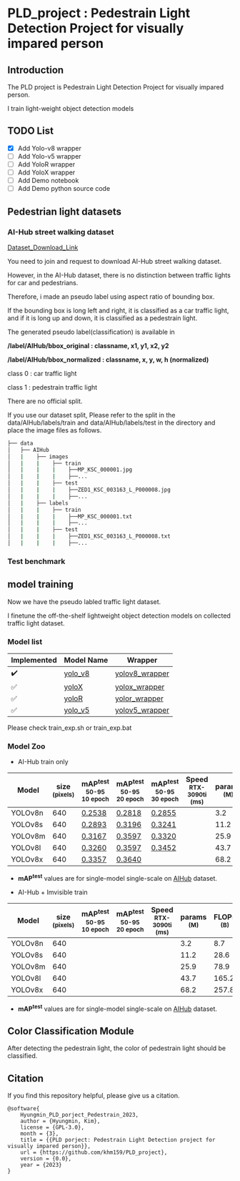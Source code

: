 # PLD_project : Pedestrain Light Detection Project for visually impared person


## Introduction 

The PLD project is Pedestrain Light Detection Project for visually impared person.

I train light-weight object detection models 

## TODO List

- [x] Add Yolo-v8 wrapper 
- [ ] Add Yolo-v5 wrapper
- [ ] Add YoloR wrapper 
- [ ] Add YoloX wrapper 
- [ ] Add Demo notebook
- [ ] Add Demo python source code

## Pedestrian light datasets 

### AI-Hub street walking dataset

[Dataset_Download_Link](https://aihub.or.kr/aihubdata/data/view.do?currMenu=115&topMenu=100&aihubDataSe=realm&dataSetSn=189)

You need to join and request to download AI-Hub street walking dataset.

However, in the AI-Hub dataset, there is no distinction between traffic lights for car and pedestrians.

Therefore, i made an pseudo label using aspect ratio of bounding box. 

If the bounding box is long left and right, it is classified as a car traffic light, and if it is long up and down, it is classified as a pedestrain light.

The generated pseudo label(classification) is available in 

**/label/AIHub/bbox_original : classname, x1, y1, x2, y2** 

**/label/AIHub/bbox_normalized : classname, x, y, w, h (normalized)**

class 0 : car traffic light

class 1 : pedestrain traffic light

There are no official split.

If you use our dataset split, Please refer to the split in the data/AIHub/labels/train and data/AIHub/labels/test in the directory and place the image files as follows.

```bash
├── data
│   ├── AIHub
│   |    ├── images
│   |    |    ├── train
│   |    |    |    ├──MP_KSC_000001.jpg
│   |    |    |    ├──...
│   |    |    ├── test
│   |    |    |    ├──ZED1_KSC_003163_L_P000008.jpg
│   |    |    |    ├──...
│   |    ├── labels
│   |    |    ├── train
│   |    |    |    ├──MP_KSC_000001.txt
│   |    |    |    ├──...
│   |    |    ├── test
│   |    |    |    ├──ZED1_KSC_003163_L_P000008.txt
│   |    |    |    ├──...
``` 

### Test benchmark 




## model training 

Now we have the pseudo labled traffic light dataset. 

I finetune the off-the-shelf lightweight object detection models on collected traffic light dataset.

### Model list

|Implemented|Model Name|Wrapper|
|------|----|----|
|:heavy_check_mark:|[yolo_v8](https://github.com/ultralytics/ultralytics)|[yolov8_wrapper](/yolov8_wrapper.py)|
|:white_check_mark:|[yoloX](https://github.com/MegEngine/YOLOX)|[yolox_wrapper](/yolox_wrapper.py)|
|:white_check_mark:|[yoloR](https://github.com/WongKinYiu/yolor)|[yolor_wrapper](/yolor_wrapper.py)|
|:white_check_mark:|[yolo_v5](https://github.com/ultralytics/yolov5)|[yolov5_wrapper](/yolov5_wrapper.py)|


Please check train_exp.sh or train_exp.bat 


### Model Zoo 

- AI-Hub train only

| Model  | size<br><sup>(pixels) | mAP<sup>test<br>50-95<br>10 epoch | mAP<sup>test<br>50-95<br>20 epoch |mAP<sup>test<br>50-95<br>30 epoch | Speed<br><sup>RTX-3090ti<br>(ms) | params<br><sup>(M) | FLOPs<br><sup>(B) |
| ------------------------------------------------------------------------------------ | --------------------- | -------------------- | ------------------------------ | ----------------------------------- | ------------------ | ------------------ | ------------------ |
| YOLOv8n | 640 | [0.2538](results/yolov8n_AIHub_only_10epoch/RESULTS.MD) | [0.2818](results/yolov8n_AIHub_only_20epoch/RESULTS.MD)   | [0.2855](results/yolov8n_AIHub_only_30epoch/RESULTS.MD)      |    | 3.2    | 8.7     |
| YOLOv8s | 640 | [0.2893](results/yolov8s_AIHub_only_10epoch/RESULTS.MD) | [0.3196](results/yolov8s_AIHub_only_20epoch/RESULTS.MD)   | [0.3241](results/yolov8s_AIHub_only_30epoch/RESULTS.MD)      |    | 11.2   | 28.6    |
| YOLOv8m | 640 | [0.3167](results/yolov8m_AIHub_only_10epoch/RESULTS.MD) | [0.3597](results/yolov8m_AIHub_only_20epoch/RESULTS.MD)   | [0.3320](results/yolov8m_AIHub_only_30epoch/RESULTS.MD)      |    | 25.9   | 78.9    |
| YOLOv8l | 640 | [0.3260](results/yolov8l_AIHub_only_10epoch/RESULTS.MD) | [0.3597](results/yolov8l_AIHub_only_20epoch/RESULTS.MD)   | [0.3452](results/yolov8l_AIHub_only_30epoch/RESULTS.MD)      |    | 43.7   | 165.2   |
| YOLOv8x | 640 | [0.3357](results/yolov8x_AIHub_only_10epoch/RESULTS.MD) | [0.3640](results/yolov8x_AIHub_only_20epoch/RESULTS.MD)   | [](results/yolov8x_AIHub_only_30epoch/RESULTS.MD)      |    | 68.2   | 257.8   |

- **mAP<sup>test</sup>** values are for single-model single-scale on [AIHub](https://aihub.or.kr/aihubdata/data/view.do?currMenu=115&topMenu=100&aihubDataSe=realm&dataSetSn=189) dataset.


- AI-Hub + Imvisible train 

| Model  | size<br><sup>(pixels) | mAP<sup>test<br>50-95<br>10 epoch | mAP<sup>test<br>50-95<br>20 epoch | Speed<br><sup>RTX-3090ti<br>(ms) | params<br><sup>(M) | FLOPs<br><sup>(B) |
| ------------------------------------------------------------------------------------ | --------------------- | -------------------- | ------------------------------ | ----------------------------------- | ------------------ | ------------------ |
| YOLOv8n | 640                   |                 |    |                          | 3.2                | 8.7               |
| YOLOv8s | 640                   |                 |    |                          | 11.2               | 28.6              |
| YOLOv8m | 640                   |                 |    |                          | 25.9               | 78.9              |
| YOLOv8l | 640                   |                 |    |                          | 43.7               | 165.2             |
| YOLOv8x | 640                   |                 |    |                          | 68.2               | 257.8             |

- **mAP<sup>test</sup>** values are for single-model single-scale on [AIHub](https://aihub.or.kr/aihubdata/data/view.do?currMenu=115&topMenu=100&aihubDataSe=realm&dataSetSn=189) dataset.

## Color Classification Module 

After detecting the pedestrain light, the color of pedestrain light should be classified. 



## Citation 

If you find this repository helpful, please give us a citation.

    @software{
        Hyungmin_PLD_porject_Pedestrain_2023,
        author = {Hyungmin, Kim},
        license = {GPL-3.0},
        month = {3},
        title = {{PLD porject: Pedestrain Light Detection project for visually impared person}},
        url = {https://github.com/khm159/PLD_project},
        version = {0.0},
        year = {2023}
    }
